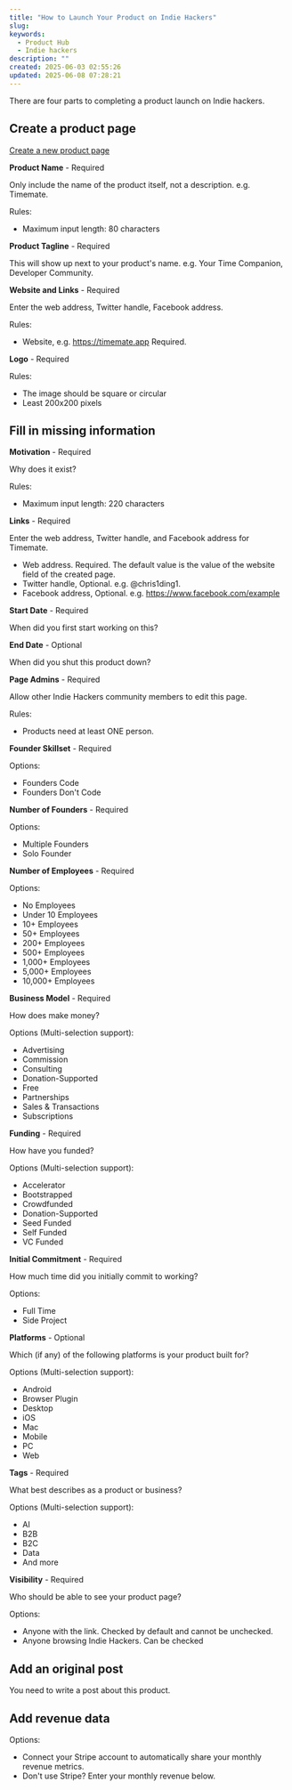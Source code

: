 ```yaml
---
title: "How to Launch Your Product on Indie Hackers"
slug:
keywords:
  - Product Hub
  - Indie hackers
description: ""
created: 2025-06-03 02:55:26
updated: 2025-06-08 07:28:21
---
```


There are four parts to completing a product launch on Indie hackers.

## Create a product page

[Create a new product page](https://www.indiehackers.com/products/new)

**Product Name** - Required

Only include the name of the product itself, not a description. e.g. Timemate.

Rules:

- Maximum input length: 80 characters

**Product Tagline** - Required

This will show up next to your product's name. e.g. Your Time Companion, Developer Community.

**Website and Links** - Required

Enter the web address, Twitter handle, Facebook address.

Rules:

- Website, e.g. https://timemate.app Required.

**Logo** - Required

Rules:

- The image should be square or circular
- Least 200x200 pixels

## Fill in missing information

**Motivation** - Required

Why does it exist?

Rules:

- Maximum input length: 220 characters

**Links** - Required

Enter the web address, Twitter handle, and Facebook address for Timemate.

- Web address. Required. The default value is the value of the website field of the created page.
- Twitter handle, Optional. e.g. @chris1ding1.
- Facebook address,  Optional. e.g. https://www.facebook.com/example

**Start Date** - Required

When did you first start working on this?

**End Date** - Optional

When did you shut this product down?

**Page Admins** - Required

Allow other Indie Hackers community members to edit this page.

Rules:

- Products need at least ONE person.

**Founder Skillset** - Required

Options:

- Founders Code
- Founders Don't Code

**Number of Founders** - Required

Options:

- Multiple Founders
- Solo Founder

**Number of Employees** - Required

Options:

- No Employees
- Under 10 Employees
- 10+ Employees
- 50+ Employees
- 200+ Employees
- 500+ Employees
- 1,000+ Employees
- 5,000+ Employees
- 10,000+ Employees

**Business Model** - Required

How does make money?

Options (Multi-selection support):

- Advertising
- Commission
- Consulting
- Donation-Supported
- Free
- Partnerships
- Sales & Transactions
- Subscriptions

**Funding** - Required

How have you funded?

Options (Multi-selection support):

- Accelerator
- Bootstrapped
- Crowdfunded
- Donation-Supported
- Seed Funded
- Self Funded
- VC Funded

**Initial Commitment** - Required

How much time did you initially commit to working?

Options:

- Full Time
- Side Project

**Platforms** - Optional

Which (if any) of the following platforms is your product built for?

Options (Multi-selection support):

- Android
- Browser Plugin
- Desktop
- iOS
- Mac
- Mobile
- PC
- Web

**Tags** - Required

What best describes as a product or business?

Options (Multi-selection support):

- AI
- B2B
- B2C
- Data
- And more

**Visibility** - Required

Who should be able to see your product page?

Options:

- Anyone with the link. Checked by default and cannot be unchecked.
- Anyone browsing Indie Hackers. Can be checked

## Add an original post

You need to write a post about this product.

## Add revenue data

Options:

- Connect your Stripe account to automatically share your monthly revenue metrics.
- Don't use Stripe? Enter your monthly revenue below.
